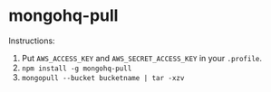 # mongohq-pull

Instructions:

1. Put `AWS_ACCESS_KEY` and `AWS_SECRET_ACCESS_KEY` in your `.profile`.
2. `npm install -g mongohq-pull`
3. `mongopull --bucket bucketname | tar -xzv`
